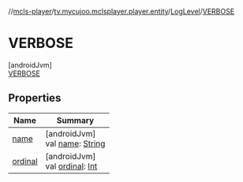 //[mcls-player](../../../../index.md)/[tv.mycujoo.mclsplayer.player.entity](../../index.md)/[LogLevel](../index.md)/[VERBOSE](index.md)

# VERBOSE

[androidJvm]\
[VERBOSE](index.md)

## Properties

| Name | Summary |
|---|---|
| [name](../../../tv.mycujoo.mclsplayer.player.widget/-m-c-l-s-player-view/-resize-mode/-r-e-s-i-z-e_-m-o-d-e_-z-o-o-m/index.md#-372974862%2FProperties%2F1012385356) | [androidJvm]<br>val [name](../../../tv.mycujoo.mclsplayer.player.widget/-m-c-l-s-player-view/-resize-mode/-r-e-s-i-z-e_-m-o-d-e_-z-o-o-m/index.md#-372974862%2FProperties%2F1012385356): [String](https://kotlinlang.org/api/latest/jvm/stdlib/kotlin/-string/index.html) |
| [ordinal](../../../tv.mycujoo.mclsplayer.player.widget/-m-c-l-s-player-view/-resize-mode/-r-e-s-i-z-e_-m-o-d-e_-z-o-o-m/index.md#-739389684%2FProperties%2F1012385356) | [androidJvm]<br>val [ordinal](../../../tv.mycujoo.mclsplayer.player.widget/-m-c-l-s-player-view/-resize-mode/-r-e-s-i-z-e_-m-o-d-e_-z-o-o-m/index.md#-739389684%2FProperties%2F1012385356): [Int](https://kotlinlang.org/api/latest/jvm/stdlib/kotlin/-int/index.html) |
